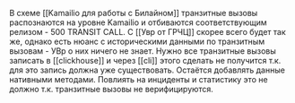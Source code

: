 
В схеме [[Kamailio для работы с Билайном]] транзитные вызовы распознаются на уровне Kamailio и отбиваются соответствующим релизом - 500 TRANSIT CALL.
C [[Увр от ГРЧЦ]] скорее всего будет так же, однако есть нюанс с историческими данными по транзитным вызовам - УВр о них ничего не знает.
Нужно все транзитные вызовы записать в [[clickhouse]] и через [[cli]] этого сделать не получится т.к. для это запись должна уже существовать. Остаётся добавлять данные нативными методами. Повлиять на инциденты и статистику это не должно т.к. транзитные вызовы не верифицируются.